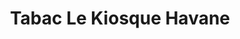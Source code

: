 ---
title: "Tabac Le Kiosque Havane"
url: /talant/tabac-le-kiosque-havane/
shop: marchand de journaux
---